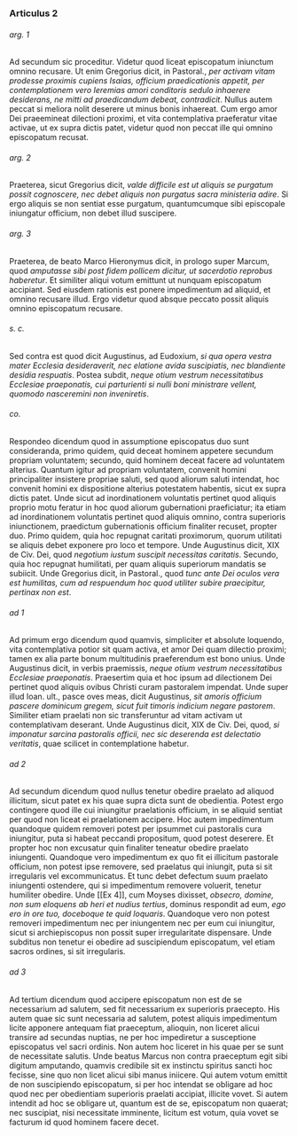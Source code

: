 ### Articulus 2

###### arg. 1
Ad secundum sic proceditur. Videtur quod liceat episcopatum iniunctum omnino recusare. Ut enim Gregorius dicit, in Pastoral., *per activam vitam prodesse proximis cupiens Isaias, officium praedicationis appetit, per contemplationem vero Ieremias amori conditoris sedulo inhaerere desiderans, ne mitti ad praedicandum debeat, contradicit*. Nullus autem peccat si meliora nolit deserere ut minus bonis inhaereat. Cum ergo amor Dei praeemineat dilectioni proximi, et vita contemplativa praeferatur vitae activae, ut ex supra dictis patet, videtur quod non peccat ille qui omnino episcopatum recusat.

###### arg. 2
Praeterea, sicut Gregorius dicit, *valde difficile est ut aliquis se purgatum possit cognoscere, nec debet aliquis non purgatus sacra ministeria adire*. Si ergo aliquis se non sentiat esse purgatum, quantumcumque sibi episcopale iniungatur officium, non debet illud suscipere.

###### arg. 3
Praeterea, de beato Marco Hieronymus dicit, in prologo super Marcum, quod *amputasse sibi post fidem pollicem dicitur, ut sacerdotio reprobus haberetur*. Et similiter aliqui votum emittunt ut nunquam episcopatum accipiant. Sed eiusdem rationis est ponere impedimentum ad aliquid, et omnino recusare illud. Ergo videtur quod absque peccato possit aliquis omnino episcopatum recusare.

###### s. c.
Sed contra est quod dicit Augustinus, ad Eudoxium, *si qua opera vestra mater Ecclesia desideraverit, nec elatione avida suscipiatis, nec blandiente desidia respuatis*. Postea subdit, *neque otium vestrum necessitatibus Ecclesiae praeponatis, cui parturienti si nulli boni ministrare vellent, quomodo nasceremini non inveniretis*.

###### co.
Respondeo dicendum quod in assumptione episcopatus duo sunt consideranda, primo quidem, quid deceat hominem appetere secundum propriam voluntatem; secundo, quid hominem deceat facere ad voluntatem alterius. Quantum igitur ad propriam voluntatem, convenit homini principaliter insistere propriae saluti, sed quod aliorum saluti intendat, hoc convenit homini ex dispositione alterius potestatem habentis, sicut ex supra dictis patet. Unde sicut ad inordinationem voluntatis pertinet quod aliquis proprio motu feratur in hoc quod aliorum gubernationi praeficiatur; ita etiam ad inordinationem voluntatis pertinet quod aliquis omnino, contra superioris iniunctionem, praedictum gubernationis officium finaliter recuset, propter duo. Primo quidem, quia hoc repugnat caritati proximorum, quorum utilitati se aliquis debet exponere pro loco et tempore. Unde Augustinus dicit, XIX de Civ. Dei, quod *negotium iustum suscipit necessitas caritatis*. Secundo, quia hoc repugnat humilitati, per quam aliquis superiorum mandatis se subiicit. Unde Gregorius dicit, in Pastoral., quod *tunc ante Dei oculos vera est humilitas, cum ad respuendum hoc quod utiliter subire praecipitur, pertinax non est*.

###### ad 1
Ad primum ergo dicendum quod quamvis, simpliciter et absolute loquendo, vita contemplativa potior sit quam activa, et amor Dei quam dilectio proximi; tamen ex alia parte bonum multitudinis praeferendum est bono unius. Unde Augustinus dicit, in verbis praemissis, *neque otium vestrum necessitatibus Ecclesiae praeponatis*. Praesertim quia et hoc ipsum ad dilectionem Dei pertinet quod aliquis ovibus Christi curam pastoralem impendat. Unde super illud Ioan. ult., pasce oves meas, dicit Augustinus, *sit amoris officium pascere dominicum gregem, sicut fuit timoris indicium negare pastorem*. Similiter etiam praelati non sic transferuntur ad vitam activam ut contemplativam deserant. Unde Augustinus dicit, XIX de Civ. Dei, quod, *si imponatur sarcina pastoralis officii, nec sic deserenda est delectatio veritatis*, quae scilicet in contemplatione habetur.

###### ad 2
Ad secundum dicendum quod nullus tenetur obedire praelato ad aliquod illicitum, sicut patet ex his quae supra dicta sunt de obedientia. Potest ergo contingere quod ille cui iniungitur praelationis officium, in se aliquid sentiat per quod non liceat ei praelationem accipere. Hoc autem impedimentum quandoque quidem removeri potest per ipsummet cui pastoralis cura iniungitur, puta si habeat peccandi propositum, quod potest deserere. Et propter hoc non excusatur quin finaliter teneatur obedire praelato iniungenti. Quandoque vero impedimentum ex quo fit ei illicitum pastorale officium, non potest ipse removere, sed praelatus qui iniungit, puta si sit irregularis vel excommunicatus. Et tunc debet defectum suum praelato iniungenti ostendere, qui si impedimentum removere voluerit, tenetur humiliter obedire. Unde [[Ex 4]], cum Moyses dixisset, *obsecro, domine, non sum eloquens ab heri et nudius tertius*, dominus respondit ad eum, *ego ero in ore tuo, doceboque te quid loquaris*. Quandoque vero non potest removeri impedimentum nec per iniungentem nec per eum cui iniungitur, sicut si archiepiscopus non possit super irregularitate dispensare. Unde subditus non tenetur ei obedire ad suscipiendum episcopatum, vel etiam sacros ordines, si sit irregularis.

###### ad 3
Ad tertium dicendum quod accipere episcopatum non est de se necessarium ad salutem, sed fit necessarium ex superioris praecepto. His autem quae sic sunt necessaria ad salutem, potest aliquis impedimentum licite apponere antequam fiat praeceptum, alioquin, non liceret alicui transire ad secundas nuptias, ne per hoc impediretur a susceptione episcopatus vel sacri ordinis. Non autem hoc liceret in his quae per se sunt de necessitate salutis. Unde beatus Marcus non contra praeceptum egit sibi digitum amputando, quamvis credibile sit ex instinctu spiritus sancti hoc fecisse, sine quo non licet alicui sibi manus iniicere. Qui autem votum emittit de non suscipiendo episcopatum, si per hoc intendat se obligare ad hoc quod nec per obedientiam superioris praelati accipiat, illicite vovet. Si autem intendit ad hoc se obligare ut, quantum est de se, episcopatum non quaerat; nec suscipiat, nisi necessitate imminente, licitum est votum, quia vovet se facturum id quod hominem facere decet.

